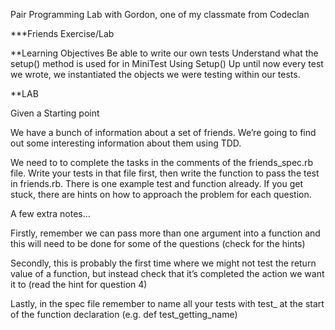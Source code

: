 Pair Programming Lab with Gordon, one of my classmate from Codeclan


***Friends Exercise/Lab

**Learning Objectives
Be able to write our own tests
Understand what the setup() method is used for in MiniTest
Using Setup()
Up until now every test we wrote, we instantiated the objects we were testing within our tests.

**LAB

Given a Starting point

We have a bunch of information about a set of friends. We’re going to find out some interesting information about them using TDD.

We need to to complete the tasks in the comments of the friends_spec.rb file. Write your tests in that file first, then write the function to pass the test in friends.rb. There is one example test and function already. If you get stuck, there are hints on how to approach the problem for each question.

A few extra notes…

Firstly, remember we can pass more than one argument into a function and this will need to be done for some of the questions (check for the hints)

Secondly, this is probably the first time where we might not test the return value of a function, but instead check that it’s completed the action we want it to (read the hint for question 4)

Lastly, in the spec file remember to name all your tests with test_ at the start of the function declaration (e.g. def test_getting_name)
